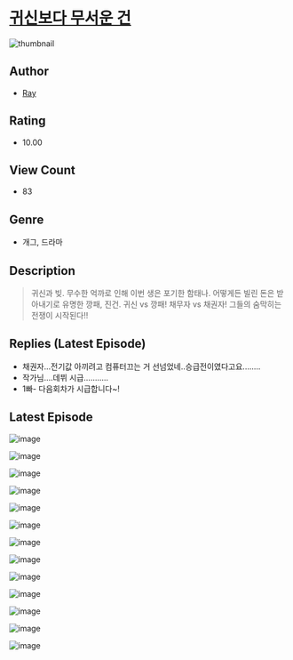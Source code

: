 # [귀신보다 무서운 건](https://comic.naver.com/challenge/list?titleId=810686)
![thumbnail](https://image-comic.pstatic.net/user_contents_data/challenge_comic/2023/05/24/320494/upload_7161960792700772657_480x623.jpeg)

## Author
- [Ray](https://comic.naver.com/artistTitle?id=320494)

## Rating
- 10.00

## View Count
- 83

## Genre
- 개그, 드라마

## Description
> 귀신과 빚. 무수한 억까로 인해 이번 생은 포기한 함태나. 어떻게든 빌린 돈은 받아내기로 유명한 깡패, 진건. 귀신 vs 깡패! 채무자 vs 채권자! 그들의 숨막히는 전쟁이 시작된다!!

## Replies (Latest Episode)
- 채권자...전기값 아끼려고 컴퓨터끄는 거 선넘었네..승급전이였다고요........
- 작가님....데뷔 시급...........
- 1빠- 다음회차가 시급합니다~!

## Latest Episode
![image](https://image-comic.pstatic.net/user_contents_data/challenge_comic/2023/05/24/320494/upload_3618469910138152037.jpeg)

![image](https://image-comic.pstatic.net/user_contents_data/challenge_comic/2023/05/24/320494/upload_7220787748593349729.jpeg)

![image](https://image-comic.pstatic.net/user_contents_data/challenge_comic/2023/05/24/320494/upload_3906645323475597154.jpeg)

![image](https://image-comic.pstatic.net/user_contents_data/challenge_comic/2023/05/24/320494/upload_7017843402179043890.jpeg)

![image](https://image-comic.pstatic.net/user_contents_data/challenge_comic/2023/05/24/320494/upload_3834023671432755297.jpeg)

![image](https://image-comic.pstatic.net/user_contents_data/challenge_comic/2023/05/24/320494/upload_7221303415299062070.jpeg)

![image](https://image-comic.pstatic.net/user_contents_data/challenge_comic/2023/05/24/320494/upload_7292563876358611763.jpeg)

![image](https://image-comic.pstatic.net/user_contents_data/challenge_comic/2023/05/24/320494/upload_3631371588117671992.jpeg)

![image](https://image-comic.pstatic.net/user_contents_data/challenge_comic/2023/05/24/320494/upload_7076344021336405297.jpeg)

![image](https://image-comic.pstatic.net/user_contents_data/challenge_comic/2023/05/24/320494/upload_3473792867291443814.jpeg)

![image](https://image-comic.pstatic.net/user_contents_data/challenge_comic/2023/05/24/320494/upload_3847309054023328562.jpeg)

![image](https://image-comic.pstatic.net/user_contents_data/challenge_comic/2023/05/24/320494/upload_3847252974618359351.jpeg)

![image](https://image-comic.pstatic.net/user_contents_data/challenge_comic/2023/05/24/320494/upload_4049406974972277605.jpeg)
